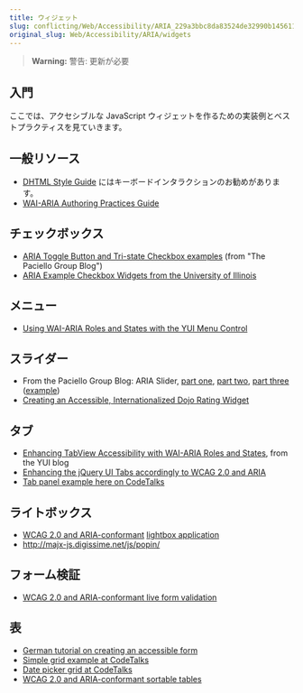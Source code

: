 ```yaml
---
title: ウィジェット
slug: conflicting/Web/Accessibility/ARIA_229a3bbc8da83524de32990b14561155
original_slug: Web/Accessibility/ARIA/widgets
---
```

> **Warning:** 警告: 更新が必要

## 入門

ここでは、アクセシブルな JavaScript ウィジェットを作るための実装例とベストプラクティスを見ていきます。

## 一般リソース

- [DHTML Style Guide](https://dev.aol.com/dhtml_style_guide) にはキーボードインタラクションのお勧めがあります。
- [WAI-ARIA Authoring Practices Guide](https://www.w3.org/wai/pf/aria-practices)

## チェックボックス

- [ARIA Toggle Button and Tri-state Checkbox examples](https://www.paciellogroup.com/blog/?p=53) (from "The Paciello Group Blog")
- [ARIA Example Checkbox Widgets from the University of Illinois](http://test.cita.uiuc.edu/aria/checkbox)

## メニュー

- [Using WAI-ARIA Roles and States with the YUI Menu Control](http://yuiblog.com/blog/2007/12/21/menu-waiaria/)

## スライダー

- From the Paciello Group Blog: ARIA Slider, [part one](https://www.paciellogroup.com/blog/?p=68), [part two](https://www.paciellogroup.com/blog/?p=69), [part three](https://www.paciellogroup.com/blog/?p=76) ([example](https://www.paciellogroup.com/blog/misc/ARIA/slider/))
- [Creating an Accessible, Internationalized Dojo Rating Widget](https://mindtrove.info/articles/creating-an-accessible-internationalized-dojo-rating-widget/)

## タブ

- [Enhancing TabView Accessibility with WAI-ARIA Roles and States](http://yuiblog.com/blog/2008/07/30/tabview-aria/), from the YUI blog
- [Enhancing the jQuery UI Tabs accordingly to WCAG 2.0 and ARIA](https://wiki.github.com/fnagel/jQuery-Accessible-RIA/tabs)
- [Tab panel example here on CodeTalks](https://codetalks.org/source/widgets/tabpanel/tabpanel1.html)

## ライトボックス

- [WCAG 2.0 and ARIA-](https://wiki.github.com/fnagel/jQuery-Accessible-RIA/lightbox)[conformant](https://wiki.github.com/fnagel/jQuery-Accessible-RIA/table) [lightbox application](https://wiki.github.com/fnagel/jQuery-Accessible-RIA/lightbox)
- <http://majx-js.digissime.net/js/popin/>

## フォーム検証

- [WCAG 2.0 and ARIA-conformant live form validation](https://wiki.github.com/fnagel/jQuery-Accessible-RIA/formular)

## 表

- [German tutorial on creating an accessible form](https://www.einfach-fuer-alle.de/artikel/barrierefreie-formulare-mit-html-css-und-javascript/)
- [Simple grid example at CodeTalks](https://codetalks.org/source/widgets/grid/grid.sample.html)
- [Date picker grid at CodeTalks](https://codetalks.org/source/widgets/datepicker/datepicker.sample.html)
- [WCAG 2.0 and ARIA-conformant sortable tables](https://wiki.github.com/fnagel/jQuery-Accessible-RIA/table)
